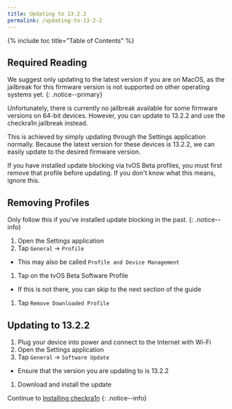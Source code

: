 ```yaml
---
title: Updating to 13.2.2
permalink: /updating-to-13-2-2
---
```


{% include toc title="Table of Contents" %}

## Required Reading

We suggest only updating to the latest version if you are on MacOS, as the jailbreak for this firmware version is not supported on other operating systems yet.
{: .notice--primary}

Unfortunately, there is currently no jailbreak available for some firmware versions on 64-bit devices. However, you can update to 13.2.2 and use the checkra1n jailbreak instead.

This is achieved by simply updating through the Settings application normally. Because the latest version for these devices is 13.2.2, we can easily update to the desired firmware version.

If you have installed update blocking via tvOS Beta profiles, you must first remove that profile before updating. If you don't know what this means, ignore this.

## Removing Profiles

Only follow this if you've installed update blocking in the past.
{: .notice--info}

1. Open the Settings application
1. Tap `General` -> `Profile`
  - This may also be called `Profile and Device Management`
1. Tap on the tvOS Beta Software Profile
  - If this is not there, you can skip to the next section of the guide
1. Tap `Remove Downloaded Profile`

## Updating to 13.2.2

1. Plug your device into power and connect to the Internet with Wi-Fi
1. Open the Settings application
1. Tap `General` -> `Software Update`
  - Ensure that the version you are updating to is 13.2.2
1. Download and install the update

Continue to [Installing checkra1n](installing-checkra1n)
{: .notice--info}
